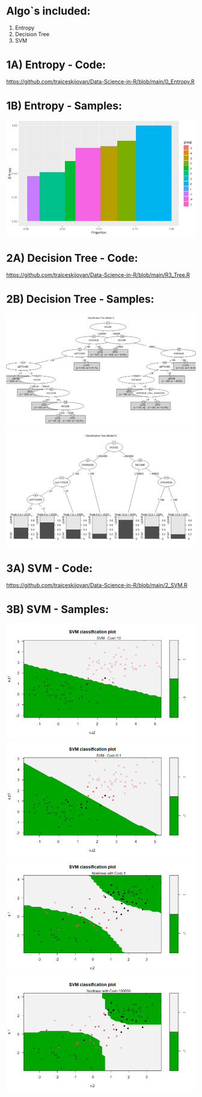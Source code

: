 # Algo`s included:
1. Entropy
2. Decision Tree
3. SVM


# 1A) Entropy - Code:
https://github.com/trajceskijovan/Data-Science-in-R/blob/main/0_Entropy.R

# 1B) Entropy - Samples:
![](samples/Entropy.png)


# 2A) Decision Tree - Code:
https://github.com/trajceskijovan/Data-Science-in-R/blob/main/R3_Tree.R

# 2B) Decision Tree - Samples:
![](samples/Tree1.png)
![](samples/Tree2.png)


# 3A) SVM - Code:
https://github.com/trajceskijovan/Data-Science-in-R/blob/main/2_SVM.R

# 3B) SVM - Samples:
![](samples/SVM1.png)
![](samples/SVM2.png)
![](samples/SVM3.png)
![](samples/SVM4.png)
